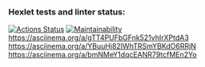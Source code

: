 ### Hexlet tests and linter status:
[![Actions Status](https://github.com/LuisRobledo117/fullstack-javascript-project-98/actions/workflows/hexlet-check.yml/badge.svg)](https://github.com/LuisRobledo117/fullstack-javascript-project-98/actions)
[![Maintainability](https://qlty.sh/badges/c3554ba1-7991-4b6b-9ee0-1aaec73b81d6/maintainability.svg)](https://qlty.sh/gh/LuisRobledo117/projects/fullstack-javascript-project-98)
https://asciinema.org/a/gTT4PUFbGFnk521vhIrXPtdA3
https://asciinema.org/a/YBuuHj82IWhTRSmYBKdO6RRjN
https://asciinema.org/a/bmNMeY1dqcEANR79tcfMEn2Yo